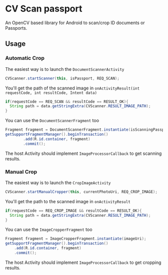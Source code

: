 # CV Scan passport
An OpenCV based library for Android to scan/crop ID documents or Passports. 

## Usage
### Automatic Crop
The easiest way is to launch the `DocumentScannerActivity`

```java
CVScanner.startScanner(this, isPassport, REQ_SCAN);
```
You'll get the path of the scanned image in `onActivityResult(int requestCode, int resultCode, Intent data)`

```java
if(requestCode == REQ_SCAN && resultCode == RESULT_OK){
  String path = data.getStringExtra(CVScanner.RESULT_IMAGE_PATH);
}
```

You can use the `DocumentScannerFragment` too

```java
Fragment fragment = DocumentScannerFragment.instantiate(isScanningPassport);
getSupportFragmentManager().beginTransaction()
        .add(R.id.container, fragment)
        .commit();
```
The host Activity should implement `ImageProcessorCallback` to get scanning results.

### Manual Crop
The easiest way is to launch the `CropImageActivity`

```java
CVScanner.startManualCropper(this, currentPhotoUri, REQ_CROP_IMAGE);
```
You'll get the path to the scanned image in `onActivityResult`

```java
if(requestCode == REQ_CROP_IMAGE && resultCode == RESULT_OK){
  String path = data.getStringExtra(CVScanner.RESULT_IMAGE_PATH);
}
```
You can use the `ImageCropperFragment` too

```java
Fragment fragment = ImageCropperFragment.instantiate(imageUri);
getSupportFragmentManager().beginTransaction()
    .add(R.id.container, fragment)
    .commit();
```
The host Activity should implement `ImageProcessorCallback` to get cropping results.
